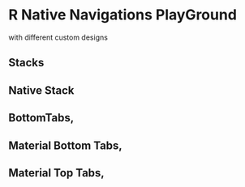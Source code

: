 # R Native Navigations PlayGround
 with different custom designs

## Stacks

## Native Stack

## BottomTabs,

## Material Bottom Tabs,

## Material Top Tabs,






<!-- https://jaka-tertinek.medium.com/custom-bottom-tab-navigator-react-native-cda675172dac -->

<!-- https://www.youtube.com/watch?v=ayxRtBHw754&ab_channel=PradipDebnath -->
